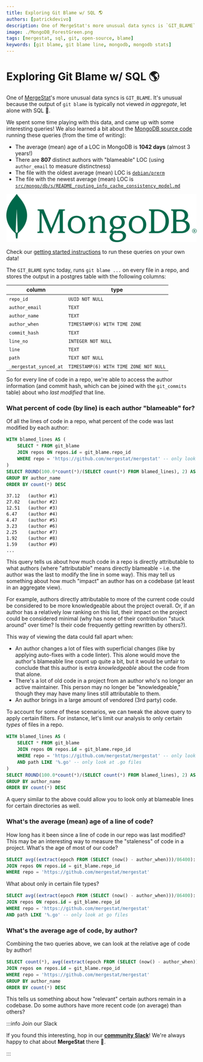 ```yaml
---
title: Exploring Git Blame w/ SQL 🌎
authors: [patrickdevivo]
description: One of MergeStat's more unusual data syncs is `GIT_BLAME`. It's unusual because the output of `git blame` is typically not viewed *in aggregate*, let alone with SQL 🙂. We spent some time playing with this data, and came up with some interesting queries! We also learned a bit about the MongoDB source code running these queries (from the time of writing)
image: ./MongoDB_ForestGreen.png
tags: [mergestat, sql, git, open-source, blame]
keywords: [git blame, git blame line, mongodb, mongodb stats]
---
```


# Exploring Git Blame w/ SQL 🌎

One of [MergeStat](https://github.com/mergestat/mergestat)'s more unusual data syncs is `GIT_BLAME`.
It's unusual because the output of `git blame` is typically not viewed *in aggregate*, let alone with SQL 🙂.

We spent some time playing with this data, and came up with some interesting queries!
We also learned a bit about the [MongoDB source code](https://github.com/mongodb/mongo) running these queries (from the time of writing):

- The average (mean) age of a LOC in MongoDB is **1042 days** (almost 3 years!)
- There are **807** distinct authors with "blameable" LOC (using `author_email` to measure distinctness)
- The file with the oldest average (mean) LOC is [`debian/prerm`](https://github.com/mongodb/mongo/blob/master/debian/prerm) 
- The file with the newest average (mean) LOC is [`src/mongo/db/s/README_routing_info_cache_consistency_model.md`](https://github.com/mongodb/mongo/blob/master/src/mongo/db/s/README_routing_info_cache_consistency_model.md)

![MongoDB Logo](MongoDB_ForestGreen.png)

Check our [getting started instructions](/mergestat/getting-started/running-locally/) to run these queries on your own data!

The `GIT_BLAME` sync today, runs `git blame ...` on every file in a repo, and stores the output in a postgres table with the following columns:

| column                | type                                               |
|-----------------------|----------------------------------------------------|
| `repo_id`               | `UUID NOT NULL`                                      |
| `author_email`          | `TEXT`                                               |
| `author_name`           | `TEXT`                                               |
| `author_when`           | `TIMESTAMP(6) WITH TIME ZONE`                        |
| `commit_hash`           | `TEXT`                                               |
| `line_no`               | `INTEGER NOT NULL`                                   |
| `line`                  | `TEXT`                                               |
| `path`                  | `TEXT NOT NULL`                                      |
| `_mergestat_synced_at`  | `TIMESTAMP(6) WITH TIME ZONE NOT NULL` |

So for every line of code in a repo, we're able to access the author information (and commit hash, which can be joined with the `git_commits` table) about who *last modified* that line.

### What percent of code (by line) is each author "blameable" for?

Of all the lines of code in a repo, what percent of the code was last modified by each author:

```sql
WITH blamed_lines AS (
    SELECT * FROM git_blame
    JOIN repos ON repos.id = git_blame.repo_id
    WHERE repo = 'https://github.com/mergestat/mergestat' -- only look at one repo
)
SELECT ROUND(100.0*count(*)/(SELECT count(*) FROM blamed_lines), 2) AS percent, author_name FROM blamed_lines
GROUP BY author_name
ORDER BY count(*) DESC
```

```
37.12	(author #1)
27.02	(author #2)
12.51	(author #3)
6.47	(author #4)
4.47	(author #5)
3.23	(author #6)
2.25	(author #7)
1.92	(author #8)
1.59	(author #9)
...
```

This query tells us about how much code in a repo is directly attributable to what authors (where "attributable" means directly blameable - i.e. the author was the last to modify the line in some way).
This may tell us something about how much "impact" an author has on a codebase (at least in an aggregate view).

For example, authors directly attributable to more of the current code could be considered to be more knowledgeable about the project overall. Or, if an author has a relatively low ranking on this list, their impact on the project could be considered minimal (why has none of their contribution "stuck around" over time? Is their code frequently getting rewritten by others?).

This way of viewing the data could fall apart when:

- An author changes a lot of files with superficial changes (like by applying auto-fixes with a code linter). This alone would move the author's blameable line count up quite a bit, but it would be unfair to conclude that this author is extra *knowledgeable* about the code from that alone.
- There's a lot of old code in a project from an author who's no longer an active maintainer. This person may no longer be "knowledgeable," though they may have many lines still attributable to them.
- An author brings in a large amount of vendored (3rd party) code.

To account for some of these scenarios, we can tweak the above query to apply certain filters. For instance, let's limit our analysis to only certain *types* of files in a repo.

```sql
WITH blamed_lines AS (
    SELECT * FROM git_blame
    JOIN repos ON repos.id = git_blame.repo_id
    WHERE repo = 'https://github.com/mergestat/mergestat' -- only look at one repo
    AND path LIKE '%.go' -- only look at .go files
)
SELECT ROUND(100.0*count(*)/(SELECT count(*) FROM blamed_lines), 2) AS percent, author_name FROM blamed_lines
GROUP BY author_name
ORDER BY count(*) DESC
```

A query similar to the above could allow you to look only at blameable lines for certain directories as well.

### What's the average (mean) age of a line of code?

How long has it been since a line of code in our repo was last modified?
This may be an interesting way to measure the "staleness" of code in a project.
What's the age of most of our code?

```sql
SELECT avg((extract(epoch FROM (SELECT (now() - author_when)))/86400)::int) as avg_age_days from git_blame
JOIN repos ON repos.id = git_blame.repo_id
WHERE repo = 'https://github.com/mergestat/mergestat'
```

What about only in certain file types?

```sql
SELECT avg((extract(epoch FROM (SELECT (now() - author_when)))/86400)::int) as avg_age_days from git_blame
JOIN repos ON repos.id = git_blame.repo_id
WHERE repo = 'https://github.com/mergestat/mergestat'
AND path LIKE '%.go' -- only look at go files
```

### What's the average age of code, by author?

Combining the two queries above, we can look at the relative age of code by author!

```sql
SELECT count(*), avg((extract(epoch FROM (SELECT (now() - author_when)))/86400)::int) AS avg_age_days, author_name FROM git_blame
JOIN repos on repos.id = git_blame.repo_id
WHERE repo = 'https://github.com/mergestat/mergestat'
GROUP BY author_name
ORDER BY count(*) DESC
```

This tells us something about how "relevant" certain authors remain in a codebase.
Do some authors have more recent code (on average) than others?

:::info Join our Slack

If you found this interesting, hop in our [**community Slack**](https://join.slack.com/t/mergestatcommunity/shared_invite/zt-xvvtvcz9-w3JJVIdhLgEWrVrKKNXOYg)! We're always happy to chat about **MergeStat** there 🎉.

:::
